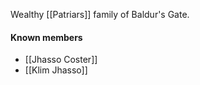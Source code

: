 
Wealthy [[Patriars]] family of Baldur's Gate.

#### Known members

- [[Jhasso Coster]]
- [[Klim Jhasso]]

